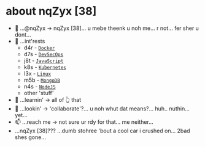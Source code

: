 # about nqZyx [38]

- 👋 ...@nqZyx -> nqZyx [38]... u mebe theenk u noh me... r not... fer sher u dont...
- 👀 ...int'rests 
  - d4r - [`Docker`](https://docker.com)
  - d7s - [`DevSecOps`](https://www.devsecops.org)
  - j8t - [`JavaScript`](https://developer.mozilla.org/en-US/docs/Web/JavaScript)
  - k8s - [`Kubernetes`](https://kubernetes.io)
  - l3x - [`Linux`](https://www.linux.org)
  - m5b - [`MongoDB`](https://www.mongodb.com)
  - n4s - [`NodeJS`](https://nodejs.org)
  - other 'stuff'
- 🌱 ...learnin' -> all of 👆 that
- 💞️ ...lookin' -> 'collaborate'?... u noh whut dat means?... huh.. nuthin... yet...
- 📫 ...reach me -> not sure ur rdy for that... me neither...
- ...nqZyx \[38]??? ...dumb stohree 'bout a cool car i crushed on... 2bad shes gone...
<!---
nqzyx/nqzyx is a ✨ special ✨ repository because its `README.md` (this file) appears on your GitHub profile.
You can click the Preview link to take a look at your changes.
--->
